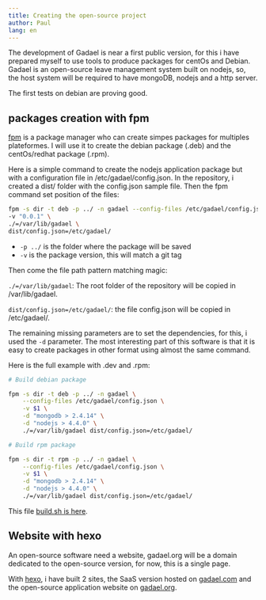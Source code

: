 ```yaml
---
title: Creating the open-source project
author: Paul
lang: en
---
```


The development of Gadael is near a first public version, for this i have prepared myself to use tools to produce packages for centOs and Debian. Gadael is an open-source leave management system built on nodejs, so, the host system will be required to have mongoDB, nodejs and a http server.

The first tests on debian are proving good.

## packages creation with fpm

[fpm](https://github.com/jordansissel/fpm) is a package manager who can create simpes packages for multiples plateformes. I will use it to create the debian package (.deb) and the centOs/redhat package (.rpm).

Here is a simple command to create the nodejs application package but with a configuration file in /etc/gadael/config.json. In the repository, i created a dist/ folder with the config.json sample file. Then the fpm command set position of the files:

```bash
fpm -s dir -t deb -p ../ -n gadael --config-files /etc/gadael/config.json \
-v "0.0.1" \
./=/var/lib/gadael \
dist/config.json=/etc/gadael/
```

* `-p ../` is the folder where the package will be saved
* `-v` is the package version, this will match a git tag

Then come the file path pattern matching magic:

`./=/var/lib/gadael`: The root folder of the repository will be copied in /var/lib/gadael.

`dist/config.json=/etc/gadael/`: the file config.json will be copied in /etc/gadael/.

The remaining missing parameters are to set the dependencies, for this, i used the `-d` parameter.
The most interesting part of this software is that it is easy to create packages in other format using almost the same command.

Here is the full example with .dev and .rpm:

```bash
# Build debian package

fpm -s dir -t deb -p ../ -n gadael \
    --config-files /etc/gadael/config.json \
    -v $1 \
    -d "mongodb > 2.4.14" \
    -d "nodejs > 4.4.0" \
    ./=/var/lib/gadael dist/config.json=/etc/gadael/

# Build rpm package

fpm -s dir -t rpm -p ../ -n gadael \
    --config-files /etc/gadael/config.json \
    -v $1 \
    -d "mongodb > 2.4.14" \
    -d "nodejs > 4.4.0" \
    ./=/var/lib/gadael dist/config.json=/etc/gadael/

```

This file [build.sh is here](https://github.com/gadael/gadael/blob/master/dist/build.sh).


## Website with hexo

An open-source software need a website, gadael.org will be a domain dedicated to the open-source version, for now, this is a single page.

With [hexo](https://hexo.io/), i have built 2 sites, the SaaS version hosted on [gadael.com](https://www.gadael.com/) and the open-source application website on [gadael.org](http://www.gadael.org/).
